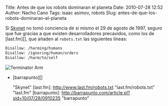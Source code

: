 Title: Antes de que los robots dominaran el planeta
Date: 2010-07-28 12:52
Author: Nacho Cano
Tags: isaac asimov, robots
Slug: antes-de-que-los-robots-dominaran-el-planeta

Si [Skynet][] no tomó conciencia de sí mismo el 29 de agosto de 1997,
seguro que fue gracias a que existen desarrolladores precavidos, como
los de [last.fm][], que añaden al `robots.txt` las siguientes líneas:

```bash
Disallow: /harming/humans
Disallow: /ignoring/human/orders
Disallow: /harm/to/self
```

![Terminator Arm]({static}/images/terminator_sideshow_endo_arm-208x300.jpg)

- [barrapunto][]

  [Skynet]: http://es.wikipedia.org/wiki/Skynet_(Terminator) "Skynet"
    "Skynet"
  [last.fm]: http://www.last.fm/robots.txt "last.fm/robots.txt"
    "last.fm"
  [barrapunto]: http://barrapunto.com/article.pl?sid=10/07/28/0910235
    "barrapunto"
